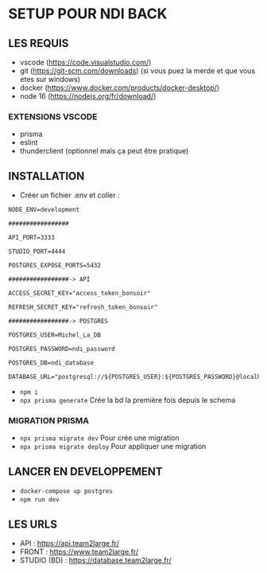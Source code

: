# SETUP POUR NDI BACK

## LES REQUIS
- vscode (https://code.visualstudio.com/)
- git (https://git-scm.com/downloads) (si vous puez la merde et que vous etes sur windows)
- docker (https://www.docker.com/products/docker-desktop/)
- node 16 (https://nodejs.org/fr/download/)

### EXTENSIONS VSCODE 
- prisma
- eslint
- thunderclient (optionnel mais ça peut être pratique)

## INSTALLATION
- Créer un fichier .env et coller :
```
NODE_ENV=development

#################

API_PORT=3333

STUDIO_PORT=4444

POSTGRES_EXPOSE_PORTS=5432

#################-> API

ACCESS_SECRET_KEY="access_token_bonsoir"

REFRESH_SECRET_KEY="refresh_token_bonsoir"

#################-> POSTGRES

POSTGRES_USER=Michel_La_DB

POSTGRES_PASSWORD=ndi_password

POSTGRES_DB=ndi_database

DATABASE_URL="postgresql://${POSTGRES_USER}:${POSTGRES_PASSWORD}@localhost:5432/${POSTGRES_DB}"
```

- `npm i`
- `npx prisma generate` Crée la bd la première fois depuis le schema

### MIGRATION PRISMA
- `npx prisma migrate dev` Pour crée une migration
- `npx prisma migrate deploy` Pour appliquer une migration

## LANCER EN DEVELOPPEMENT
- `docker-compose up postgres`
- `npm run dev`

## LES URLS
- API : https://api.team2large.fr/
- FRONT : https://www.team2large.fr/
- STUDIO (BD) : https://database.team2large.fr/
